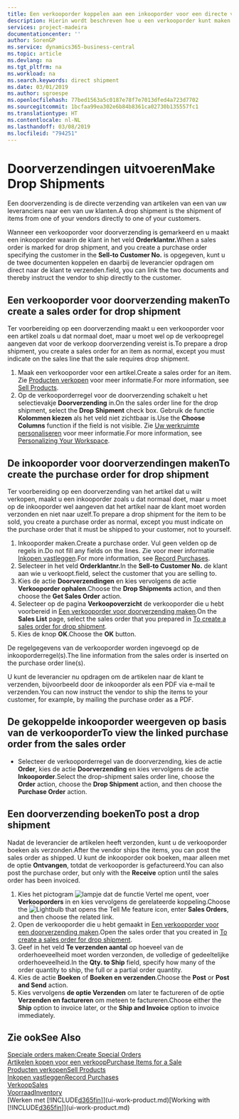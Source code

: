 ```yaml
---
title: Een verkooporder koppelen aan een inkooporder voor een directe verzending | Microsoft Docs
description: Hierin wordt beschreven hoe u een verkooporder kunt maken die is gekoppeld aan een inkooporder om verzending direct van de leverancier naar de klant mogelijk te maken.
services: project-madeira
documentationcenter: ''
author: SorenGP
ms.service: dynamics365-business-central
ms.topic: article
ms.devlang: na
ms.tgt_pltfrm: na
ms.workload: na
ms.search.keywords: direct shipment
ms.date: 03/01/2019
ms.author: sgroespe
ms.openlocfilehash: 77bed1563a5c0187e78f7e7013dfed4a723d7702
ms.sourcegitcommit: 1bcfaa99ea302e6b84b8361ca02730b135557fc1
ms.translationtype: HT
ms.contentlocale: nl-NL
ms.lasthandoff: 03/08/2019
ms.locfileid: "794251"
---
```

# <a name="make-drop-shipments"></a><span data-ttu-id="7e23f-103">Doorverzendingen uitvoeren</span><span class="sxs-lookup"><span data-stu-id="7e23f-103">Make Drop Shipments</span></span>
<span data-ttu-id="7e23f-104">Een doorverzending is de directe verzending van artikelen van een van uw leveranciers naar een van uw klanten.</span><span class="sxs-lookup"><span data-stu-id="7e23f-104">A drop shipment is the shipment of items from one of your vendors directly to one of your customers.</span></span>

<span data-ttu-id="7e23f-105">Wanneer een verkooporder voor doorverzending is gemarkeerd en u maakt een inkooporder waarin de klant in het veld **Orderklantnr.**</span><span class="sxs-lookup"><span data-stu-id="7e23f-105">When a sales order is marked for drop shipment, and you create a purchase order specifying the customer in the **Sell-to Customer No.**</span></span> <span data-ttu-id="7e23f-106">is opgegeven, kunt u de twee documenten koppelen en daarbij de leverancier opdragen om direct naar de klant te verzenden.</span><span class="sxs-lookup"><span data-stu-id="7e23f-106">field, you can link the two documents and thereby instruct the vendor to ship directly to the customer.</span></span>

## <a name="to-create-a-sales-order-for-drop-shipment"></a><span data-ttu-id="7e23f-107">Een verkooporder voor doorverzending maken</span><span class="sxs-lookup"><span data-stu-id="7e23f-107">To create a sales order for drop shipment</span></span>
<span data-ttu-id="7e23f-108">Ter voorbereiding op een doorverzending maakt u een verkooporder voor een artikel zoals u dat normaal doet, maar u moet wel op de verkoopregel aangeven dat voor de verkoop doorverzending vereist is.</span><span class="sxs-lookup"><span data-stu-id="7e23f-108">To prepare a drop shipment, you create a sales order for an item as normal, except you must indicate on the sales line that the sale requires drop shipment.</span></span>

1. <span data-ttu-id="7e23f-109">Maak een verkooporder voor een artikel.</span><span class="sxs-lookup"><span data-stu-id="7e23f-109">Create a sales order for an item.</span></span> <span data-ttu-id="7e23f-110">Zie [Producten verkopen](sales-how-sell-products.md) voor meer informatie.</span><span class="sxs-lookup"><span data-stu-id="7e23f-110">For more information, see [Sell Products](sales-how-sell-products.md).</span></span>
2. <span data-ttu-id="7e23f-111">Op de verkooporderregel voor de doorverzending schakelt u het selectievakje **Doorverzending** in.</span><span class="sxs-lookup"><span data-stu-id="7e23f-111">On the sales order line for the drop shipment, select the **Drop Shipment** check box.</span></span> <span data-ttu-id="7e23f-112">Gebruik de functie **Kolommen kiezen** als het veld niet zichtbaar is.</span><span class="sxs-lookup"><span data-stu-id="7e23f-112">Use the **Choose Columns** function if the field is not visible.</span></span> <span data-ttu-id="7e23f-113">Zie [Uw werkruimte personaliseren](ui-personalization-user.md) voor meer informatie.</span><span class="sxs-lookup"><span data-stu-id="7e23f-113">For more information, see [Personalizing Your Workspace](ui-personalization-user.md).</span></span>

## <a name="to-create-the-purchase-order-for-drop-shipment"></a><span data-ttu-id="7e23f-114">De inkooporder voor doorverzendingen maken</span><span class="sxs-lookup"><span data-stu-id="7e23f-114">To create the purchase order for drop shipment</span></span>
<span data-ttu-id="7e23f-115">Ter voorbereiding op een doorverzending van het artikel dat u wilt verkopen, maakt u een inkooporder zoals u dat normaal doet, maar u moet op de inkooporder wel aangeven dat het artikel naar de klant moet worden verzonden en niet naar uzelf.</span><span class="sxs-lookup"><span data-stu-id="7e23f-115">To prepare a drop shipment for the item to be sold, you create a purchase order as normal, except you must indicate on the purchase order that it must be shipped to your customer, not to yourself.</span></span>

1. <span data-ttu-id="7e23f-116">Inkooporder maken.</span><span class="sxs-lookup"><span data-stu-id="7e23f-116">Create a purchase order.</span></span> <span data-ttu-id="7e23f-117">Vul geen velden op de regels in.</span><span class="sxs-lookup"><span data-stu-id="7e23f-117">Do not fill any fields on the lines.</span></span> <span data-ttu-id="7e23f-118">Zie voor meer informatie [Inkopen vastleggen](purchasing-how-record-purchases.md).</span><span class="sxs-lookup"><span data-stu-id="7e23f-118">For more information, see [Record Purchases](purchasing-how-record-purchases.md).</span></span>
2. <span data-ttu-id="7e23f-119">Selecteer in het veld **Orderklantnr.**</span><span class="sxs-lookup"><span data-stu-id="7e23f-119">In the **Sell-to Customer No.**</span></span> <span data-ttu-id="7e23f-120">de klant aan wie u verkoopt.</span><span class="sxs-lookup"><span data-stu-id="7e23f-120">field, select the customer that you are selling to.</span></span>
3. <span data-ttu-id="7e23f-121">Kies de actie **Doorverzendingen** en kies vervolgens de actie **Verkooporder ophalen**.</span><span class="sxs-lookup"><span data-stu-id="7e23f-121">Choose the **Drop Shipments** action, and then choose the **Get Sales Order** action.</span></span>
4. <span data-ttu-id="7e23f-122">Selecteer op de pagina **Verkoopoverzicht** de verkooporder die u hebt voorbereid in [Een verkooporder voor doorverzending maken](sales-how-drop-shipment.md#to-create-a-sales-order-for-drop-shipment).</span><span class="sxs-lookup"><span data-stu-id="7e23f-122">On the **Sales List** page, select the sales order that you prepared in [To create a sales order for drop shipment](sales-how-drop-shipment.md#to-create-a-sales-order-for-drop-shipment).</span></span>
5. <span data-ttu-id="7e23f-123">Kies de knop **OK**.</span><span class="sxs-lookup"><span data-stu-id="7e23f-123">Choose the **OK** button.</span></span>

<span data-ttu-id="7e23f-124">De regelgegevens van de verkooporder worden ingevoegd op de inkooporderregel(s).</span><span class="sxs-lookup"><span data-stu-id="7e23f-124">The line information from the sales order is inserted on the purchase order line(s).</span></span>

<span data-ttu-id="7e23f-125">U kunt de leverancier nu opdragen om de artikelen naar de klant te verzenden, bijvoorbeeld door de inkooporder als een PDF via e-mail te verzenden.</span><span class="sxs-lookup"><span data-stu-id="7e23f-125">You can now instruct the vendor to ship the items to your customer, for example, by mailing the purchase order as a PDF.</span></span>     

## <a name="to-view-the-linked-purchase-order-from-the-sales-order"></a><span data-ttu-id="7e23f-126">De gekoppelde inkooporder weergeven op basis van de verkooporder</span><span class="sxs-lookup"><span data-stu-id="7e23f-126">To view the linked purchase order from the sales order</span></span>
* <span data-ttu-id="7e23f-127">Selecteer de verkooporderregel van de doorverzending, kies de actie **Order**, kies de actie **Doorverzending** en kies vervolgens de actie **Inkooporder**.</span><span class="sxs-lookup"><span data-stu-id="7e23f-127">Select the drop-shipment sales order line, choose the **Order** action, choose the **Drop Shipment** action, and then choose the **Purchase Order** action.</span></span>

## <a name="to-post-a-drop-shipment"></a><span data-ttu-id="7e23f-128">Een doorverzending boeken</span><span class="sxs-lookup"><span data-stu-id="7e23f-128">To post a drop shipment</span></span>
<span data-ttu-id="7e23f-129">Nadat de leverancier de artikelen heeft verzonden, kunt u de verkooporder boeken als verzonden.</span><span class="sxs-lookup"><span data-stu-id="7e23f-129">After the vendor ships the items, you can post the sales order as shipped.</span></span> <span data-ttu-id="7e23f-130">U kunt de inkooporder ook boeken, maar alleen met de optie **Ontvangen**, totdat de verkooporder is gefactureerd.</span><span class="sxs-lookup"><span data-stu-id="7e23f-130">You can also post the purchase order, but only with the **Receive** option until the sales order has been invoiced.</span></span>

1. <span data-ttu-id="7e23f-131">Kies het pictogram ![lampje dat de functie Vertel me opent](media/ui-search/search_small.png "Vertel me wat u wilt doen"), voer **Verkooporders** in en kies vervolgens de gerelateerde koppeling.</span><span class="sxs-lookup"><span data-stu-id="7e23f-131">Choose the ![Lightbulb that opens the Tell Me feature](media/ui-search/search_small.png "Tell me what you want to do") icon, enter **Sales Orders**, and then choose the related link.</span></span>
2. <span data-ttu-id="7e23f-132">Open de verkooporder die u hebt gemaakt in [Een verkooporder voor een doorverzending maken]().</span><span class="sxs-lookup"><span data-stu-id="7e23f-132">Open the sales order that you created in [To create a sales order for drop shipment]().</span></span>
3. <span data-ttu-id="7e23f-133">Geef in het veld **Te verzenden aantal** op hoeveel van de orderhoeveelheid moet worden verzonden, de volledige of gedeeltelijke orderhoeveelheid.</span><span class="sxs-lookup"><span data-stu-id="7e23f-133">In the **Qty. to Ship** field, specify how many of the order quantity to ship, the full or a partial order quantity.</span></span>
4. <span data-ttu-id="7e23f-134">Kies de actie **Boeken** of **Boeken en verzenden**.</span><span class="sxs-lookup"><span data-stu-id="7e23f-134">Choose the **Post** or **Post and Send** action.</span></span>
5. <span data-ttu-id="7e23f-135">Kies vervolgens **de optie Verzenden** om later te factureren of de optie **Verzenden en factureren** om meteen te factureren.</span><span class="sxs-lookup"><span data-stu-id="7e23f-135">Choose either the **Ship** option to invoice later, or the **Ship and Invoice** option to invoice immediately.</span></span>

## <a name="see-also"></a><span data-ttu-id="7e23f-136">Zie ook</span><span class="sxs-lookup"><span data-stu-id="7e23f-136">See Also</span></span>
[<span data-ttu-id="7e23f-137">Speciale orders maken:</span><span class="sxs-lookup"><span data-stu-id="7e23f-137">Create Special Orders</span></span>](sales-how-to-create-special-orders.md)  
[<span data-ttu-id="7e23f-138">Artikelen kopen voor een verkoop</span><span class="sxs-lookup"><span data-stu-id="7e23f-138">Purchase Items for a Sale</span></span>](purchasing-how-purchase-products-sale.md)  
[<span data-ttu-id="7e23f-139">Producten verkopen</span><span class="sxs-lookup"><span data-stu-id="7e23f-139">Sell Products</span></span>](sales-how-sell-products.md)  
[<span data-ttu-id="7e23f-140">Inkopen vastleggen</span><span class="sxs-lookup"><span data-stu-id="7e23f-140">Record Purchases</span></span>](purchasing-how-record-purchases.md)  
[<span data-ttu-id="7e23f-141">Verkoop</span><span class="sxs-lookup"><span data-stu-id="7e23f-141">Sales</span></span>](sales-manage-sales.md)  
[<span data-ttu-id="7e23f-142">Voorraad</span><span class="sxs-lookup"><span data-stu-id="7e23f-142">Inventory</span></span>](inventory-manage-inventory.md)  
<span data-ttu-id="7e23f-143">[Werken met [!INCLUDE[d365fin](includes/d365fin_md.md)]](ui-work-product.md)</span><span class="sxs-lookup"><span data-stu-id="7e23f-143">[Working with [!INCLUDE[d365fin](includes/d365fin_md.md)]](ui-work-product.md)</span></span>
